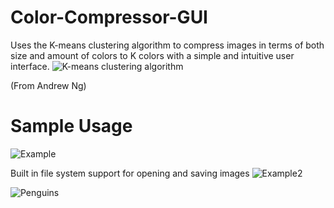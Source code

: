# Color-Compressor-GUI
Uses the K-means clustering algorithm to compress images in terms of both size and amount of colors to K colors with a simple and intuitive user interface.
![K-means clustering algorithm](https://i.imgur.com/n7rjeTE.png)

(From Andrew Ng)

# Sample Usage
![Example](https://i.imgur.com/XMgtrov.png)

Built in file system support for opening and saving images
![Example2](https://i.imgur.com/WvFLLXA.png)

![Penguins](https://i.imgur.com/G9FfXN8.png)
